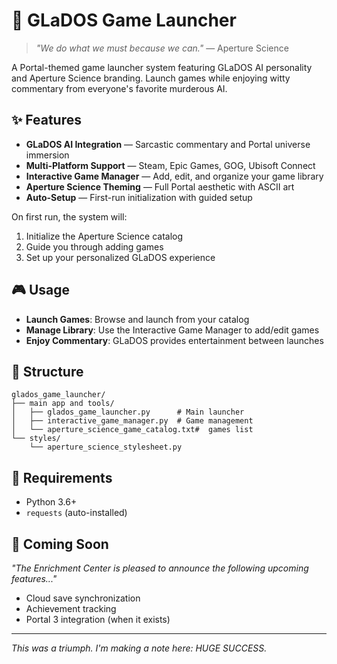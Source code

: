 # 🤖 GLaDOS Game Launcher

> *"We do what we must because we can."* — Aperture Science

A Portal-themed game launcher system featuring GLaDOS AI personality and Aperture Science branding. Launch games while enjoying witty commentary from everyone's favorite murderous AI.

## ✨ Features

- **GLaDOS AI Integration** — Sarcastic commentary and Portal universe immersion
- **Multi-Platform Support** — Steam, Epic Games, GOG, Ubisoft Connect
- **Interactive Game Manager** — Add, edit, and organize your game library
- **Aperture Science Theming** — Full Portal aesthetic with ASCII art
- **Auto-Setup** — First-run initialization with guided setup

On first run, the system will:
1. Initialize the Aperture Science catalog
2. Guide you through adding games
3. Set up your personalized GLaDOS experience

## 🎮 Usage

- **Launch Games**: Browse and launch from your catalog
- **Manage Library**: Use the Interactive Game Manager to add/edit games
- **Enjoy Commentary**: GLaDOS provides entertainment between launches

## 📁 Structure

```
glados_game_launcher/
├── main app and tools/
│   ├── glados_game_launcher.py      # Main launcher
│   ├── interactive_game_manager.py  # Game management
│   └── aperture_science_game_catalog.txt#  games list 
└── styles/
    └── aperture_science_stylesheet.py
```

## 🔧 Requirements

- Python 3.6+
- `requests` (auto-installed)

## 🎯 Coming Soon

*"The Enrichment Center is pleased to announce the following upcoming features..."*

- Cloud save synchronization
- Achievement tracking
- Portal 3 integration (when it exists)

---

*This was a triumph. I'm making a note here: HUGE SUCCESS.*
